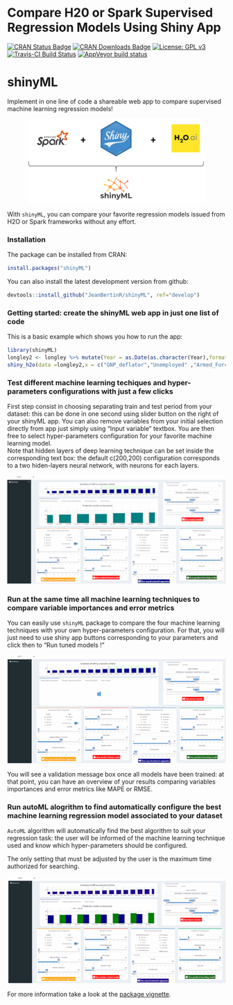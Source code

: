 Compare H20 or Spark Supervised Regression Models Using Shiny App
================

[![CRAN Status
Badge](http://www.r-pkg.org/badges/version/shinyML)](https://CRAN.R-project.org/package=shinyML)
[![CRAN Downloads
Badge](https://cranlogs.r-pkg.org/badges/shinyML)](https://CRAN.R-project.org/package=shinyML)
[![License: GPL
v3](https://img.shields.io/badge/License-GPL%20v3-blue.svg)](https://www.gnu.org/licenses/gpl-3.0)
[![Travis-CI Build
Status](https://travis-ci.org/JeanBertinR/shinyML.svg?branch=master)](https://travis-ci.org/JeanBertinR/shinyML)
[![AppVeyor build
status](https://ci.appveyor.com/api/projects/status/github/JeanBertinR/shinyML?branch=master&svg=true)](https://ci.appveyor.com/project/JeanBertinR/shinyML)

# shinyML

Implement in one line of code a shareable web app to compare supervised
machine learning regression models\!

<p align="center">

<img src="vignettes/shinyML.png">

</p>

With `shinyML`, you can compare your favorite regression models issued
from H2O or Spark frameworks without any effort.

### Installation

The package can be installed from CRAN:

``` r
install.packages("shinyML")
```

You can also install the latest development version from github:

``` r
devtools::install_github("JeanBertinR/shinyML", ref="develop")
```

### Getting started: create the shinyML web app in just one list of code

This is a basic example which shows you how to run the app:

``` r
library(shinyML)
longley2 <- longley %>% mutate(Year = as.Date(as.character(Year),format = "%Y"))
shiny_h2o(data =longley2,x = c("GNP_deflator","Unemployed" ,"Armed_Forces","Employed"),y = "GNP",date_column = "Year",share_app = TRUE,port = 3951)
```

### Test different machine learning techiques and hyper-parameters configurations with just a few clicks

First step consist in choosing separating train and test period from
your dataset: this can be done in one second using slider button on the
right of your shinyML app. You can also remove variables from your
initial selection directly from app just simply using “Input variable”
textbox. You are then free to select hyper-parameters configuration for
your favorite machine learning model.  
Note that hidden layers of deep learning technique can be set inside the
corresponding text box: the default c(200,200) configuration corresponds
to a two hiden-layers neural network, with neurons for each
layers.

<p align="center">

<img src="vignettes/one_model.gif">

</p>

### Run at the same time all machine learning techniques to compare variable importances and error metrics

You can easily use `shinyML` package to compare the four machine
learning techniques with your own hyper-parameters configuration. For
that, you will just need to use shiny app buttons corresponding to your
parameters and click then to “Run tuned models \!”

<p align="center">

<img src="vignettes/all_models.gif">

</p>

You will see a validation message box once all models have been trained:
at that point, you can have an overview of your results comparing
variables importances and error metrics like MAPE or
RMSE.

### Run autoML alogrithm to find automatically configure the best machine learning regression model associated to your dataset

`AutoML` algorithm will automatically find the best algorithm to suit
your regression task: the user will be informed of the machine learning
technique used and know which hyper-parameters should be configured.

The only setting that must be adjusted by the user is the maximum time
authorized for searching.

<p align="center">

<img src="vignettes/auto_ML.gif">

</p>

For more information take a look at the [package
vignette](vignettes/vignettes.Rmd).
